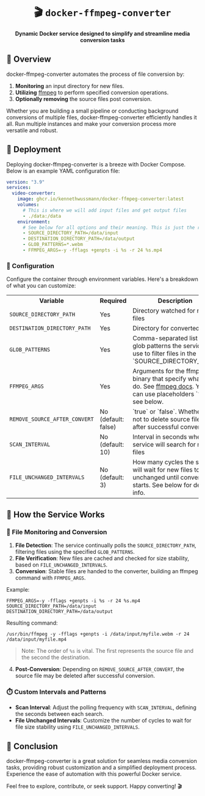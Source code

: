 <div align="center">
  <h1>🎬 <code>docker-ffmpeg-converter</code></h1>
  <p>
    <strong>Dynamic Docker service designed to simplify and streamline media conversion tasks</strong>
  </p>
</div>

## 🌟 Overview
docker-ffmpeg-converter automates the process of file conversion by:
1. **Monitoring** an input directory for new files.
2. **Utilizing** [ffmpeg](https://www.ffmpeg.org/) to perform specified conversion operations.
3. **Optionally removing** the source files post conversion.

Whether you are building a small pipeline or conducting background conversions of multiple files, docker-ffmpeg-converter efficiently handles it all. Run multiple instances and make your conversion process more versatile and robust.

## 🚀 Deployment

Deploying docker-ffmpeg-converter is a breeze with Docker Compose. Below is an example YAML configuration file:

```YAML
version: "3.9"
services: 
  video-converter:
    image: ghcr.io/kennethwussmann/docker-ffmpeg-converter:latest
    volumes:
      # This is where we will add input files and get output files
      - ./data:/data
    environment:
      # See below for all options and their meaning. This is just the required set.
      - SOURCE_DIRECTORY_PATH=/data/input
      - DESTINATION_DIRECTORY_PATH=/data/output
      - GLOB_PATTERNS=*.webm
      - FFMPEG_ARGS=-y -fflags +genpts -i %s -r 24 %s.mp4
```

### 🔧 Configuration

Configure the container through environment variables. Here's a breakdown of what you can customize:

<table>
  <tr>
    <th>Variable</th>
    <th>Required</th>
    <th>Description</th>
  </tr>
  <tr>
    <td><code>SOURCE_DIRECTORY_PATH</code></td>
    <td>Yes</td>
    <td>Directory watched for new files</td>
  </tr>
  <tr>
    <td><code>DESTINATION_DIRECTORY_PATH</code></td>
    <td>Yes</td>
    <td>Directory for converted files</td>
  </tr>
  <tr>
    <td><code>GLOB_PATTERNS</code></td>
    <td>Yes</td>
    <td>Comma-separated list of glob patterns the service will use to filter files in the `SOURCE_DIRECTORY_PATH`</td>
  </tr>
  <tr>
    <td><code>FFMPEG_ARGS</code></td>
    <td>Yes</td>
    <td>Arguments for the ffmpeg binary that specify what to do. See <a href="https://ffmpeg.org/ffmpeg.html">ffmpeg docs</a>. You can use placeholders `%s`, see below.</td>
  </tr>
  <tr>
    <td><code>REMOVE_SOURCE_AFTER_CONVERT</code></td>
    <td>No (default: false)</td>
    <td>`true` or `false`. Whether or not to delete source files after successful conversion</td>
  </tr>
  <tr>
    <td><code>SCAN_INTERVAL</code></td>
    <td>No (default: 10)</td>
    <td>Interval in seconds when the service will search for new files</td>
  </tr>
  <tr>
    <td><code>FILE_UNCHANGED_INTERVALS</code></td>
    <td>No (default: 3)</td>
    <td>How many cycles the service will wait for new files to stay unchanged until conversion starts. See below for detailed info.</td>
  </tr>
</table>

## 💼 How the Service Works

### 📂 File Monitoring and Conversion

1. **File Detection**: The service continually polls the `SOURCE_DIRECTORY_PATH`, filtering files using the specified `GLOB_PATTERNS`. 
2. **File Verification**: New files are cached and checked for size stability, based on `FILE_UNCHANGED_INTERVALS`.
3. **Conversion**: Stable files are handed to the converter, building an ffmpeg command with `FFMPEG_ARGS`.

Example:
```shell
FFMPEG_ARGS=-y -fflags +genpts -i %s -r 24 %s.mp4
SOURCE_DIRECTORY_PATH=/data/input
DESTINATION_DIRECTORY_PATH=/data/output
```
Resulting command:
```shell
/usr/bin/ffmpeg -y -fflags +genpts -i /data/input/myfile.webm -r 24 /data/input/myfile.mp4
```
> Note: The order of `%s` is vital. The first represents the source file and the second the destination.

4. **Post-Conversion**: Depending on `REMOVE_SOURCE_AFTER_CONVERT`, the source file may be deleted after successful conversion.

### ⏱️ Custom Intervals and Patterns

- **Scan Interval**: Adjust the polling frequency with `SCAN_INTERVAL`, defining the seconds between each search.
- **File Unchanged Intervals**: Customize the number of cycles to wait for file size stability using `FILE_UNCHANGED_INTERVALS`.

## 🎉 Conclusion
docker-ffmpeg-converter is a great solution for seamless media conversion tasks, providing robust customization and a simplified deployment process. Experience the ease of automation with this powerful Docker service.

Feel free to explore, contribute, or seek support. Happy converting! 🎬